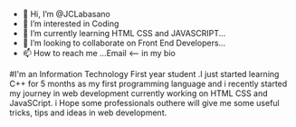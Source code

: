 - 👋 Hi, I’m @JCLabasano
- 👀 I’m interested in Coding 
- 🌱 I’m currently learning HTML CSS and JAVASCRIPT...
- 💞️ I’m looking to collaborate on Front End Developers...
- 📫 How to reach me ...Email <-- in my bio

#I'm an Information Technology First year student .I just started learning C++ for 5 months as my first programming language and i recently 
started my journey in web development 
currently working on HTML CSS and JavaSCript. i Hope some professionals outhere will give 
me some useful tricks, tips and ideas in web development.

<!---
JCLabasano/JCLabasano is a ✨ special ✨ repository because its `README.md` (this file) appears on your GitHub profile.
You can click the Preview link to take a look at your changes.
--->
